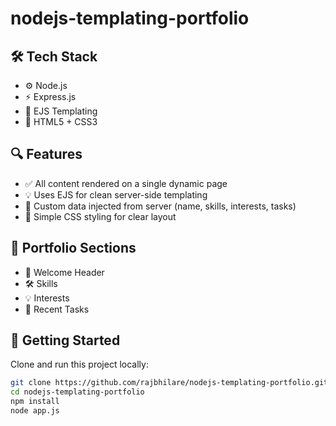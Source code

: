 # nodejs-templating-portfolio

## 🛠️ Tech Stack

- ⚙️ Node.js
- ⚡ Express.js
- 📄 EJS Templating
- 🎨 HTML5 + CSS3

## 🔍 Features

- ✅ All content rendered on a single dynamic page
- 💡 Uses EJS for clean server-side templating
- 🧩 Custom data injected from server (name, skills, interests, tasks)
- 🎨 Simple CSS styling for clear layout

## 📌 Portfolio Sections

- 👋 Welcome Header
- 🛠️ Skills
- 💡 Interests
- 📌 Recent Tasks

## 🚀 Getting Started

Clone and run this project locally:

```bash
git clone https://github.com/rajbhilare/nodejs-templating-portfolio.git
cd nodejs-templating-portfolio
npm install
node app.js
